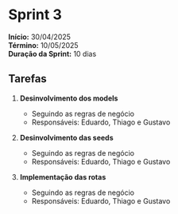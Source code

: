 # Sprint 3




**Início:** 30/04/2025  
**Término:** 10/05/2025  
**Duração da Sprint:** 10 dias 




## Tarefas 

1. **Desinvolvimento dos models**  
   - Seguindo as regras de negócio
   - Responsáveis: Eduardo, Thiago e Gustavo

2. **Desinvolvimento das seeds**  
   - Seguindo as regras de negócio
   - Responsáveis: Eduardo, Thiago e Gustavo 

3. **Implementação das rotas**  
    - Seguindo as regras de negócio
    - Responsáveis: Eduardo, Thiago e Gustavo 

